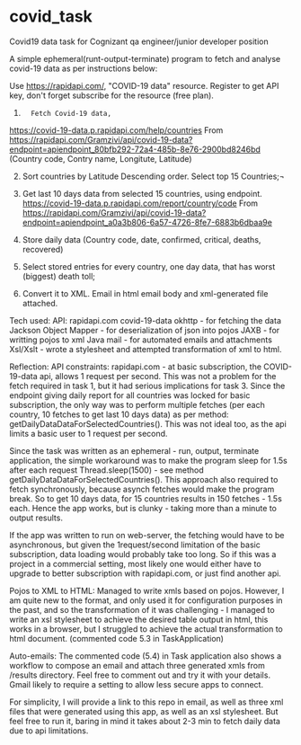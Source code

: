 # covid_task
Covid19 data task for Cognizant  qa engineer/junior developer position

A simple ephemeral(runt-output-terminate) program to fetch and analyse covid-19 data as per instructions below:

Use https://rapidapi.com/, "COVID-19 data" resource. Register to get API key, don't forget subscribe for the resource (free plan).

1.       Fetch Covid-19 data, 
https://covid-19-data.p.rapidapi.com/help/countries
From <https://rapidapi.com/Gramzivi/api/covid-19-data?endpoint=apiendpoint_80bfb292-72a4-485b-8e76-2900bd8246bd> 
 (Country code, Contry name, Longitute, Latitude)
 
2. Sort countries by Latitude Descending order. Select top 15 Countries;¬

3. Get last 10 days data from selected 15 countries, using endpoint.
https://covid-19-data.p.rapidapi.com/report/country/code
From <https://rapidapi.com/Gramzivi/api/covid-19-data?endpoint=apiendpoint_a0a3b806-6a57-4726-8fe7-6883b6dbaa9e> 

4. Store daily data (Country code, date, confirmed, critical, deaths, recovered)

5. Select stored entries for every country, one day data, that has worst (biggest) death toll;

6.  Convert it to XML. Email in html email body and xml-generated file attached.


Tech used:
API: rapidapi.com covid-19-data 
okhttp - for fetching the data
Jackson Object Mapper - for deserialization of json into pojos
JAXB - for writting pojos to xml
Java mail - for automated emails and attachments
Xsl/Xslt - wrote a stylesheet and attempted transformation of xml to html.


Reflection:
API constraints:
rapidapi.com - at basic subscription, the COVID-19-data api, allows 1 request per second. This was not a problem for
the fetch required in task 1, but it had serious implications for task 3. Since the endpoint giving daily report for
all countries was locked for basic subscription, the only way was to perform multiple fetches (per each country, 10
fetches to get last 10 days data) as per method: getDailyDataDataForSelectedCountries(). This was not ideal too, as the
api limits a basic user to 1 request per second. 

Since the task was written as an ephemeral - run, output, terminate application, the simple workaround was to make the
program sleep for 1.5s after each request Thread.sleep(1500) - see method getDailyDataDataForSelectedCountries().
This approach also required to fetch synchronously, because asynch fetches would make the program break. So to get 10 days
data, for 15 countries results in 150 fetches - 1.5s each. Hence the app works, but is clunky - taking more than a minute to
output results.

If the app was written to run on web-server, the fetching would have to be asynchronous, but given the 1request/second
limitation of the basic subscription, data loading would probably take too long. So if this was a project in a commercial
setting, most likely one would either have to upgrade to better subscription with rapidapi.com, or just find another api.

Pojos to XML to HTML:
Managed to write xmls based on pojos. However, I am quite new to the format, and only used it for configuration purposes in the past, and so the transformation of it was challenging - I managed to write an xsl stylesheet
to achieve the desired table output in html, this works in a browser, but I struggled to achieve the actual transformation to html document.
(commented code 5.3 in TaskApplication)

Auto-emails: 
The commented code (5.4) in Task application also shows a workflow to compose an email and attach three generated xmls from 
/results directory. Feel free to comment out and try it with your details. Gmail likely to require a setting to allow less secure
apps to connect.


For simplicity, I will provide a link to this repo in email, as well as three xml files that were generated using this app,
as well as an xsl stylesheet. But feel free to run it, baring in mind it takes about 2-3 min to fetch daily data due to api
limitations.




















